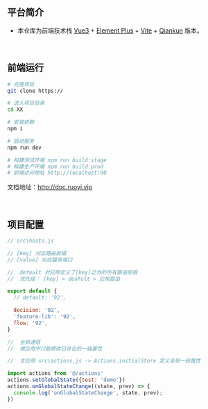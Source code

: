 ## 平台简介

* 本仓库为前端技术栈 [Vue3](https://v3.cn.vuejs.org) + [Element Plus](https://element-plus.org/zh-CN) + [Vite](https://cn.vitejs.dev) + [Qiankun](https://qiankun.umijs.org/) 版本。    

<br>

## 前端运行

```bash
# 克隆项目
git clone https://

# 进入项目目录
cd XX

# 安装依赖
npm i

# 启动服务
npm run dev

# 构建测试环境 npm run build:stage
# 构建生产环境 npm run build:prod
# 前端访问地址 http://localhost:90
``` 
文档地址：http://doc.ruoyi.vip

<br>

## 项目配置

```javascript
// src\hosts.js

// [key] 对应路由前缀
// [value] 对应服务端口

//  default 对应除定义了[key]之外的所有路由前缀
//  优先级： [key] > deafult > 应用路由

export default {
  // default: '92',

  decision: '92',
  'feature-lib': '92',
  flow: '92',
}
```

```javascript
//  全局通信
//  微应用中只能修改已存在的一级属性

//  主应用 src\actions.js -> Actions.initialStore 定义全局一级属性

import actions from '@/actions'
actions.setGlobalState({test: 'demo'})
actions.onGlobalStateChange((state, prev) => {
  console.log('onGlobalStateChange', state, prev);
})
```